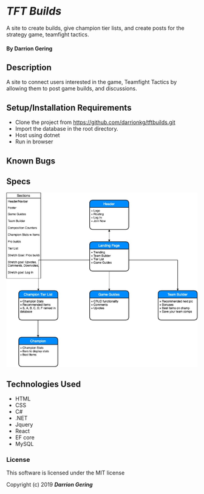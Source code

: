 # _TFT Builds_
A site to create builds, give champion tier lists, and create posts for the strategy game, teamfight tactics.


#### By Darrion Gering

## Description

A site to connect users interested in the game, Teamfight Tactics by allowing them to post game builds, and discussions.

## Setup/Installation Requirements

* Clone the project from https://github.com/darrionkg/tftbuilds.git
* Import the database in the root directory.
* Host using dotnet
* Run in browser

## Known Bugs

## Specs
![ComponentStructure](./tftPlanning.jpg)


## Technologies Used
* HTML
* CSS
* C#
* .NET
* Jquery
* React
* EF core
* MySQL

### License
This software is licensed under the MIT license

Copyright (c) 2019 **_Darrion Gering_**
